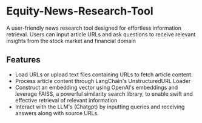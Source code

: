 # Equity-News-Research-Tool
A user-friendly news research tool designed for effortless information retrieval. Users can input article URLs and ask questions to receive relevant insights from the stock market and financial domain

## Features

- Load URLs or upload text files containing URLs to fetch article content.
- Process article content through LangChain's UnstructuredURL Loader
- Construct an embedding vector using OpenAI's embeddings and leverage FAISS, a powerful similarity search library, to enable swift and effective retrieval of relevant information
- Interact with the LLM's (Chatgpt) by inputting queries and receiving answers along with source URLs.

